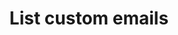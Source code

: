 ---
# -------------------------- #
#      ENDPOINT DETAILS      #
# -------------------------- #

content-type: "api-endpoint"
endpoint: "notifications"
key: "list-custom-notification-recipients"
version: "1"


# -------------------------- #
#       METHOD DETAILS       #
# -------------------------- #

title: "List custom emails"
method: "get"
short-url: |
  {{ api.core-objects.notifications.custom-emails.list.name | flatify }}
full-url: |
  {{ api.base-url }}{{ endpoint.short-url | flatify }}
short: "{{ api.core-objects.notifications.custom-emails.list.description }}"
description: |
  {{ api.core-objects.notifications.custom-emails.list.description }} This includes custom notification recipients that have been disabled.

  **Note**: To use this endpoint, your Stitch plan must include access to the [Custom notification list]({{ link.account.customize-notifications | prepend: site.baseurl }}) feature.


# -------------------------- #
#           RETURNS          #
# -------------------------- #

returns: |
  If successful, the API will return a status of <code class="api success">200 OK</code> and an array of [Custom Email Notification objects]({{ api.data-structures.notifications.custom-email.section }}), one for each custom notification recipient.

# ------------------------------ #
#   EXAMPLE REQUEST & RESPONSES  #
# ------------------------------ #

examples:
  - type: "Request"
    language: "json"
    code: |
      {% assign right-bracket = "}" %}
      curl -X {{ endpoint.method | upcase }} {{ endpoint.full-url | flatify | strip }}
           -H "Authorization: Bearer <ACCESS_TOKEN>" 
           -H "Content-Type: application/json"

  - type: "Responses"
    language: "json"
    code: |
      [
        {
          "id": 22,
          "client_id": 116078,
          "email_address": "stitch-custom-notification@stitchdata.com",
          "created_at": "2019-07-16T19:49:51Z",
          "disabled_at": null
        },
        {
          "id": 23,
          "client_id": 116078,
          "email_address": "another-custom-notification@stitchdata.com",
          "created_at": "2019-07-16T20:43:51Z",
          "disabled_at": null
        }
      ]

  # - type: "Errors"
  #   error-file: "custom-email-notifications"
  # The errors live in: _data/connect/response-codes/replication-jobs.yml
---